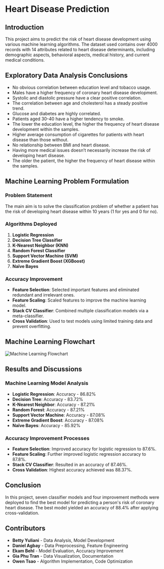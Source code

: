 # Heart Disease Prediction

## Introduction

This project aims to predict the risk of heart disease development using various machine learning algorithms. The dataset used contains over 4000 records with 14 attributes related to heart disease determinants, including demographic aspects, behavioral aspects, medical history, and current medical conditions.

## Exploratory Data Analysis Conclusions

- No obvious correlation between education level and tobacco usage.
- Males have a higher frequency of coronary heart disease development.
- Systolic and diastolic pressure have a clear positive correlation.
- The correlation between age and cholesterol has a steady positive trend.
- Glucose and diabetes are highly correlated.
- Patients aged 30-40 have a higher tendency to smoke.
- The lower the education level, the higher the frequency of heart disease development within the samples.
- Higher average consumption of cigarettes for patients with heart disease than those without.
- No relationship between BMI and heart disease.
- Having more medical issues doesn’t necessarily increase the risk of developing heart disease.
- The older the patient, the higher the frequency of heart disease within the samples.

## Machine Learning Problem Formulation

### Problem Statement

The main aim is to solve the classification problem of whether a patient has the risk of developing heart disease within 10 years (1 for yes and 0 for no).

### Algorithms Deployed

1. **Logistic Regression**
2. **Decision Tree Classifier**
3. **K-Nearest Neighbor (KNN)**
4. **Random Forest Classifier**
5. **Support Vector Machine (SVM)**
6. **Extreme Gradient Boost (XGBoost)**
7. **Naïve Bayes**

### Accuracy Improvement

- **Feature Selection**: Selected important features and eliminated redundant and irrelevant ones.
- **Feature Scaling**: Scaled features to improve the machine learning model.
- **Stack CV Classifier**: Combined multiple classification models via a meta-classifier.
- **Cross Validation**: Used to test models using limited training data and prevent overfitting.

## Machine Learning Flowchart

![Machine Learning Flowchart](path/to/flowchart.png)

## Results and Discussions

### Machine Learning Model Analysis

- **Logistic Regression**: Accuracy - 86.82%
- **Decision Tree**: Accuracy - 83.72%
- **K-Nearest Neighbor**: Accuracy - 87.21%
- **Random Forest**: Accuracy - 87.21%
- **Support Vector Machine**: Accuracy - 87.08%
- **Extreme Gradient Boost**: Accuracy - 87.08%
- **Naïve Bayes**: Accuracy - 85.92%

### Accuracy Improvement Processes

- **Feature Selection**: Improved accuracy for logistic regression to 87.6%.
- **Feature Scaling**: Further improved logistic regression accuracy to 87.8%.
- **Stack CV Classifier**: Resulted in an accuracy of 87.46%.
- **Cross Validation**: Highest accuracy achieved was 88.37%.

## Conclusion

In this project, seven classifier models and four improvement methods were deployed to find the best model for predicting a person's risk of coronary heart disease. The best model yielded an accuracy of 88.4% after applying cross-validation.

## Contributors

- **Betty Yuliani** - Data Analysis, Model Development
- **Daniel Agbay** - Data Preprocessing, Feature Engineering
- **Ekam Behl** - Model Evaluation, Accuracy Improvement
- **Gia Phu Tran** - Data Visualization, Documentation
- **Owen Tsao** - Algorithm Implementation, Code Optimization
